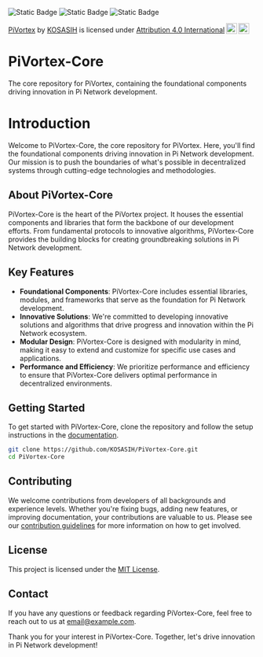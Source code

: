 ![Static Badge](https://img.shields.io/badge/Pi_Network-violet)
![Static Badge](https://img.shields.io/badge/High-Tech-white)
![Static Badge](https://img.shields.io/badge/Revolutination-gold)

<p xmlns:cc="http://creativecommons.org/ns#" xmlns:dct="http://purl.org/dc/terms/"><a property="dct:title" rel="cc:attributionURL" href="https://github.com/KOSASIH/PiVortex-Core">PiVortex</a> by <a rel="cc:attributionURL dct:creator" property="cc:attributionName" href="https://www.linkedin.com/in/kosasih-81b46b5a">KOSASIH</a> is licensed under <a href="http://creativecommons.org/licenses/by/4.0/?ref=chooser-v1" target="_blank" rel="license noopener noreferrer" style="display:inline-block;">Attribution 4.0 International<img style="height:22px!important;margin-left:3px;vertical-align:text-bottom;" src="https://mirrors.creativecommons.org/presskit/icons/cc.svg?ref=chooser-v1"><img style="height:22px!important;margin-left:3px;vertical-align:text-bottom;" src="https://mirrors.creativecommons.org/presskit/icons/by.svg?ref=chooser-v1"></a></p>

# PiVortex-Core
The core repository for PiVortex, containing the foundational components driving innovation in Pi Network development.

# Introduction

Welcome to PiVortex-Core, the core repository for PiVortex. Here, you'll find the foundational components driving innovation in Pi Network development. Our mission is to push the boundaries of what's possible in decentralized systems through cutting-edge technologies and methodologies.

## About PiVortex-Core

PiVortex-Core is the heart of the PiVortex project. It houses the essential components and libraries that form the backbone of our development efforts. From fundamental protocols to innovative algorithms, PiVortex-Core provides the building blocks for creating groundbreaking solutions in Pi Network development.

## Key Features

- **Foundational Components**: PiVortex-Core includes essential libraries, modules, and frameworks that serve as the foundation for Pi Network development.
- **Innovative Solutions**: We're committed to developing innovative solutions and algorithms that drive progress and innovation within the Pi Network ecosystem.
- **Modular Design**: PiVortex-Core is designed with modularity in mind, making it easy to extend and customize for specific use cases and applications.
- **Performance and Efficiency**: We prioritize performance and efficiency to ensure that PiVortex-Core delivers optimal performance in decentralized environments.

## Getting Started

To get started with PiVortex-Core, clone the repository and follow the setup instructions in the [documentation](./docs/README.md).

```bash
git clone https://github.com/KOSASIH/PiVortex-Core.git
cd PiVortex-Core
```

## Contributing

We welcome contributions from developers of all backgrounds and experience levels. Whether you're fixing bugs, adding new features, or improving documentation, your contributions are valuable to us. Please see our [contribution guidelines](CONTRIBUTING.md) for more information on how to get involved.

## License

This project is licensed under the [MIT License](LICENSE).

## Contact

If you have any questions or feedback regarding PiVortex-Core, feel free to reach out to us at [email@example.com](mailto:email@example.com).

Thank you for your interest in PiVortex-Core. Together, let's drive innovation in Pi Network development!
